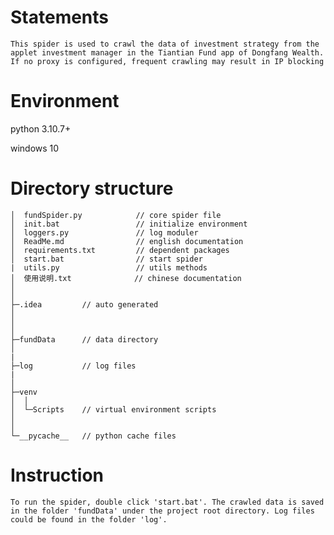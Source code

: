 # Statements
    This spider is used to crawl the data of investment strategy from the applet investment manager in the Tiantian Fund app of Dongfang Wealth. If no proxy is configured, frequent crawling may result in IP blocking



# Environment

python 3.10.7+

windows 10




# Directory structure
    │  fundSpider.py			// core spider file
    │  init.bat					// initialize environment
    │  loggers.py				// log moduler
    │  ReadMe.md				// english documentation		
    │  requirements.txt			// dependent packages
    │  start.bat				// start spider
    |  utils.py					// utils methods
    │  使用说明.txt				 // chinese documentation
    │  
    │
    ├─.idea			// auto generated					
    │  
    │    
    │      
    ├─fundData		// data directory
    │ 
    |
    ├─log			// log files 
    |
    │          
    ├─venv			
    │  │              
    │  └─Scripts	// virtual environment scripts
    │      
    │              
    └─__pycache__	// python cache files



# Instruction

```
To run the spider, double click 'start.bat'. The crawled data is saved in the folder 'fundData' under the project root directory. Log files could be found in the folder 'log'.
```

